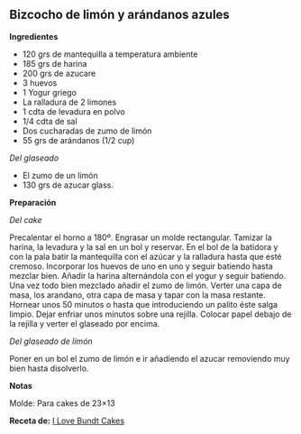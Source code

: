 ## Bizcocho de limón y arándanos azules

**Ingredientes**

- 120 grs de mantequilla a temperatura ambiente
- 185 grs de harina
- 200 grs de azucare
- 3 huevos
- 1 Yogur griego
- La ralladura de 2 limones
- 1 cdta de levadura en polvo
- 1/4 cdta de sal
- Dos cucharadas de zumo de limón
- 55 grs de arándanos (1/2 cup)

*Del glaseado*

- El zumo de un limón
- 130 grs de azucar glass.

**Preparación**

*Del cake*

Precalentar el horno a 180º. Engrasar un molde rectangular.
Tamizar la harina, la levadura y la sal en un bol y reservar.
En el bol de la batidora y con la pala batir la mantequilla con el azúcar y la ralladura hasta que esté cremoso. Incorporar los huevos de uno en uno y seguir batiendo hasta mezclar bien.
Añadir la harina alternándola con el yogur y seguir batiendo.
Una vez todo bien mezclado añadir el zumo de limón.
Verter una capa de masa, los arandano, otra capa de masa y tapar con la masa restante.
Hornear unos 50 minutos o hasta que introduciendo un palito éste salga limpio.
Dejar enfriar unos minutos sobre una rejilla.
Colocar papel debajo de la rejilla y verter el glaseado por encima.

*Del glaseado de limón*

Poner en un bol el zumo de limón e ir añadiendo el azucar removiendo muy bien hasta disolverlo.

**Notas**

Molde: Para cakes de 23×13

**Receta de:** [I Love Bundt Cakes](http://ilovebundtcakes.blogspot.com.es/2015/02/lemon-and-blueberries-loaf-cake.html)
